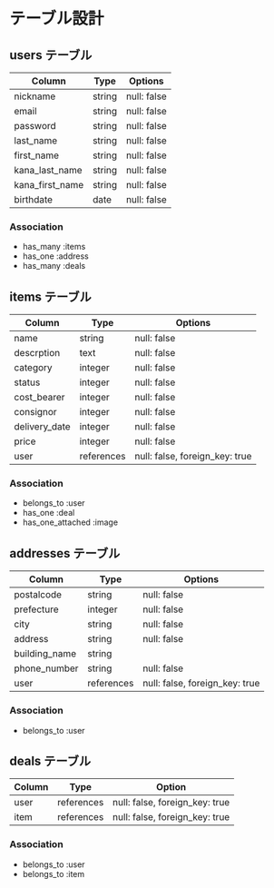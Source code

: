 # テーブル設計

## users テーブル

| Column          | Type     | Options     |
| --------------- | -------- | ----------- |
| nickname        | string   | null: false |
| email           | string   | null: false |
| password        | string   | null: false |
| last_name       | string   | null: false |
| first_name      | string   | null: false |
| kana_last_name  | string   | null: false |
| kana_first_name | string   | null: false |
| birthdate       | date     | null: false |
### Association

- has_many :items
- has_one :address
- has_many :deals

## items テーブル

| Column        | Type       | Options                        |
| ------------- | ---------- | ------------------------------ |
| name          | string     | null: false                    | 
| descrption    | text       | null: false                    |
| category      | integer    | null: false                    |
| status        | integer    | null: false                    |
| cost_bearer   | integer    | null: false                    |
| consignor     | integer    | null: false                    |
| delivery_date | integer    | null: false                    |
| price         | integer    | null: false                    |
| user          | references | null: false, foreign_key: true |
### Association

- belongs_to :user
- has_one :deal
- has_one_attached :image

## addresses テーブル

| Column        | Type       | Options                        |
| ------------- | ---------- | ------------------------------ |
| postalcode    | string     | null: false                    |
| prefecture    | integer    | null: false                    | 
| city          | string     | null: false                    | 
| address       | string     | null: false                    | 
| building_name | string     |                                | 
| phone_number  | string     | null: false                    |
| user          | references | null: false, foreign_key: true |
### Association

- belongs_to :user

## deals テーブル

| Column | Type       | Option                         |
| ------ | ---------- | ------------------------------ |
| user   | references | null: false, foreign_key: true |
| item   | references | null: false, foreign_key: true | 
### Association

- belongs_to :user
- belongs_to :item
